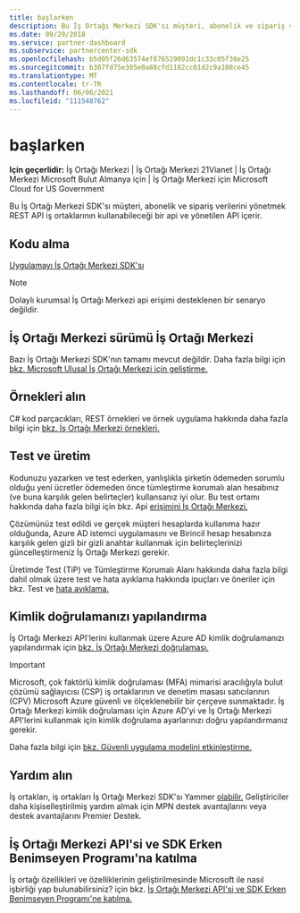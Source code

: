 ```yaml
---
title: başlarken
description: Bu İş Ortağı Merkezi SDK'sı müşteri, abonelik ve sipariş verilerini yönetmek REST API iş ortaklarının kullanabileceği bir api ve yönetilen API içerir.
ms.date: 09/29/2018
ms.service: partner-dashboard
ms.subservice: partnercenter-sdk
ms.openlocfilehash: b5d05f26d63574ef876519091dc1c33c05f36e25
ms.sourcegitcommit: b307fd75e305e0a88cfd1182cc01d2c9a108ce45
ms.translationtype: MT
ms.contentlocale: tr-TR
ms.lasthandoff: 06/06/2021
ms.locfileid: "111548762"
---
```

# <a name="get-started"></a>başlarken

**Için geçerlidir:** İş Ortağı Merkezi | İş Ortağı Merkezi 21Vianet | İş Ortağı Merkezi Microsoft Bulut Almanya için | İş Ortağı Merkezi için Microsoft Cloud for US Government

Bu İş Ortağı Merkezi SDK'sı müşteri, abonelik ve sipariş verilerini yönetmek REST API iş ortaklarının kullanabileceği bir api ve yönetilen API içerir.

## <a name="get-the-code"></a>Kodu alma

[Uygulamayı İş Ortağı Merkezi SDK'sı](https://go.microsoft.com/fwlink/p/?LinkId=746681)

> [!NOTE]
> Dolaylı kurumsal İş Ortağı Merkezi api erişimi desteklenen bir senaryo değildir.

## <a name="determine-your-version-of-partner-center"></a>İş Ortağı Merkezi sürümü İş Ortağı Merkezi

Bazı İş Ortağı Merkezi SDK'nın tamamı mevcut değildir. Daha fazla bilgi için [bkz. Microsoft Ulusal İş Ortağı Merkezi için geliştirme.](developing-for-partner-center-for-microsoft-national-cloud.md)

## <a name="get-the-samples"></a>Örnekleri alın

C# kod parçacıkları, REST örnekleri ve örnek uygulama hakkında daha fazla bilgi için [bkz. İş Ortağı Merkezi örnekleri.](partner-center-samples.md)

## <a name="test-vs-production"></a>Test ve üretim

Kodunuzu yazarken ve test ederken, yanlışlıkla şirketin ödemeden sorumlu olduğu yeni ücretler ödemeden önce tümleştirme korumalı alan hesabınız (ve buna karşılık gelen belirteçler) kullansanız iyi olur. Bu test ortamı hakkında daha fazla bilgi için bkz. Api [erişimini İş Ortağı Merkezi.](set-up-api-access-in-partner-center.md)

Çözümünüz test edildi ve gerçek müşteri hesaplarda kullanıma hazır olduğunda, Azure AD istemci uygulamasını ve Birincil hesap hesabınıza karşılık gelen gizli bir gizli anahtar kullanmak için belirteçlerinizi güncelleştirmeniz İş Ortağı Merkezi gerekir.

Üretimde Test (TiP) ve Tümleştirme Korumalı Alanı hakkında daha fazla bilgi dahil olmak üzere test ve hata ayıklama hakkında ipuçları ve öneriler için bkz. Test ve [hata ayıklama.](test-and-debug.md)

## <a name="configure-your-authentication"></a>Kimlik doğrulamanızı yapılandırma

İş Ortağı Merkezi API'lerini kullanmak üzere Azure AD kimlik doğrulamanızı yapılandırmak için [bkz. İş Ortağı Merkezi doğrulaması.](partner-center-authentication.md)

> [!IMPORTANT]
> Microsoft, çok faktörlü kimlik doğrulaması (MFA) mimarisi aracılığıyla bulut çözümü sağlayıcısı (CSP) iş ortaklarının ve denetim masası satıcılarının (CPV) Microsoft Azure güvenli ve ölçeklenebilir bir çerçeve sunmaktadır.
İş Ortağı Merkezi kimlik doğrulaması için Azure AD'yi ve İş Ortağı Merkezi API'lerini kullanmak için kimlik doğrulama ayarlarınızı doğru yapılandırmanız gerekir.
>
> Daha fazla bilgi için [bkz. Güvenli uygulama modelini etkinleştirme.](enable-secure-app-model.md)

## <a name="get-help"></a>Yardım alın

İş ortakları, iş ortakları İş Ortağı Merkezi SDK'sı Yammer [olabilir.](https://go.microsoft.com/fwlink/p/?LinkID=717360) Geliştiriciler daha kişiselleştirilmiş yardım almak için MPN destek avantajlarını veya destek avantajlarını Premier Destek.

## <a name="join-the-partner-center-api-and-sdk-early-adopter-program"></a>İş Ortağı Merkezi API'si ve SDK Erken Benimseyen Programı'na katılma

İş ortağı özellikleri ve özelliklerinin geliştirilmesinde Microsoft ile nasıl işbirliği yap bulunabilirsiniz? için bkz. [İş Ortağı Merkezi API'si ve SDK Erken Benimseyen Programı'ne katılma.](early-adopter-program.md)
